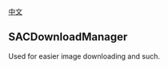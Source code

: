 [中文](https://github.com/leolee9086/SACDownloadManager/blob/master/README_zh_CN.md)

## SACDownloadManager

Used for easier image downloading and such.